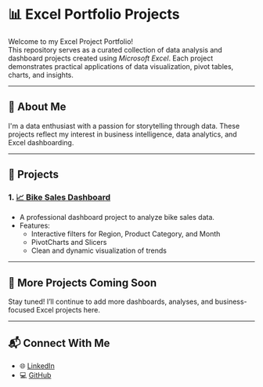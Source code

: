 # 📊 Excel Portfolio Projects

Welcome to my Excel Project Portfolio!  
This repository serves as a curated collection of data analysis and dashboard projects created using *Microsoft Excel*. Each project demonstrates practical applications of data visualization, pivot tables, charts, and insights.

---

## 🧠 About Me

I'm a data enthusiast with a passion for storytelling through data. These projects reflect my interest in business intelligence, data analytics, and Excel dashboarding.

---

## 🚀 Projects

### 1. [📈 Bike Sales Dashboard](https://github.com/poojithasaipri/Bike-Sales-Data-Dashboard-using-Excel)
- A professional dashboard project to analyze bike sales data.
- Features:
  - Interactive filters for Region, Product Category, and Month
  - PivotCharts and Slicers
  - Clean and dynamic visualization of trends

---

## 📁 More Projects Coming Soon
Stay tuned! I’ll continue to add more dashboards, analyses, and business-focused Excel projects here.

---

## 📬 Connect With Me
- 🌐 [LinkedIn](https://www.linkedin.com/in/poojitha-sai-priya-nagineni-988084259/)
- 💻 [GitHub](https://github.com/poojithasaipri)
